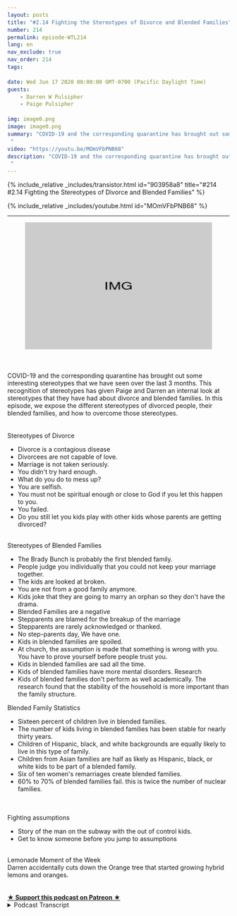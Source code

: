 ```yaml
---
layout: posts
title: "#2.14 Fighting the Stereotypes of Divorce and Blended Families"
number: 214
permalink: episode-WTL214
lang: en
nav_exclude: true
nav_order: 214
tags:

date: Wed Jun 17 2020 08:00:00 GMT-0700 (Pacific Daylight Time)
guests:
    - Darren W Pulsipher
    - Paige Pulsipher

img: image0.png
image: image0.png
summary: "COVID-19 and the corresponding quarantine has brought out some interesting stereotypes that we have seen over the last 3 months. This recognition of stereotypes has given Paige and Darren an internal look at stereotypes that they have had about divorce and blended families. In this episode, we expose the different stereotypes of divorced people, their blended families, and how to overcome those stereotypes.
 "
video: "https://youtu.be/MOmVFbPNB68"
description: "COVID-19 and the corresponding quarantine has brought out some interesting stereotypes that we have seen over the last 3 months. This recognition of stereotypes has given Paige and Darren an internal look at stereotypes that they have had about divorce and blended families. In this episode, we expose the different stereotypes of divorced people, their blended families, and how to overcome those stereotypes.
 "
---
```


<div>
{% include_relative _includes/transistor.html id="903958a8" title="#214 #2.14 Fighting the Stereotypes of Divorce and Blended Families" %}

{% include_relative _includes/youtube.html id="MOmVFbPNB68" %}
</div>

---

<html><head></head><body><div><figure data-trix-attachment="{&quot;contentType&quot;:&quot;image&quot;,&quot;height&quot;:288,&quot;url&quot;:&quot;https://www.blogger.com/img/img-grey-rectangle.png&quot;,&quot;width&quot;:429}" data-trix-content-type="image" class="attachment attachment--preview"><img src="./image0.png" width="429" height="288"><figcaption class="attachment__caption"></figcaption></figure></div><div><br></div><div><br></div><div>COVID-19 and the corresponding quarantine has brought out some interesting stereotypes that we have seen over the last 3 months. This recognition of stereotypes has given Paige and Darren an internal look at stereotypes that they have had about divorce and blended families. In this episode, we expose the different stereotypes of divorced people, their blended families, and how to overcome those stereotypes.</div><div>&nbsp;</div><div><br></div><div>Stereotypes of Divorce</div><ul><li>Divorce is a contagious disease</li><li>Divorcees are not capable of love.</li><li>Marriage is not taken seriously.</li><li>You didn't try hard enough.</li><li>What do you do to mess up?</li><li>You are selfish.</li><li>You must not be spiritual enough or close to God if you let this happen to you.</li><li>You failed.</li><li>Do you still let you kids play with other kids whose parents are getting divorced?</li></ul><div><br></div><div>Stereotypes of Blended Families</div><ul><li>The Brady Bunch is probably the first blended family.</li><li>People judge you individually that you could not keep your marriage together.</li><li>The kids are looked at broken.&nbsp;</li><li>You are not from a good family anymore.</li><li>Kids joke that they are going to marry an orphan so they don't have the drama.</li><li>Blended Families are a negative</li><li>Stepparents are blamed for the breakup of the marriage</li><li>Stepparents are rarely acknowledged or thanked.</li><li>No step-parents day, We have one.</li><li>Kids in blended families are spoiled.</li><li>At church, the assumption is made that something is wrong with you. You have to prove yourself before people trust you.</li><li>Kids in blended families are sad all the time.</li><li>Kids of blended families have more mental disorders. Research</li><li>Kids of blended families don't perform as well academically. The research found that the stability of the household is more important than the family structure.</li></ul><div>Blended Family Statistics</div><ul><li>Sixteen percent of children live in blended families.</li><li>The number of kids living in blended families has been stable for nearly thirty years.</li><li>Children of Hispanic, black, and white backgrounds are equally likely to live in this type of family.</li><li>Children from Asian families are half as likely as Hispanic, black, or white kids to be part of a blended family.</li><li>Six of ten women's remarriages create blended families.</li><li>60% to 70% of blended families fail. this is twice the number of nuclear families.</li></ul><div><br></div><div><br></div><div>Fighting assumptions&nbsp;</div><ul><li>Story of the man on the subway with the out of control kids.</li><li>Get to know someone before you jump to assumptions</li></ul><div><br></div><div>Lemonade Moment of the Week</div><div>Darren accidentally cuts down the Orange tree that started growing hybrid lemons and oranges.</div><div><br><br></div>
<strong>
  <a href="https://www.patreon.com/wheresthelemonade" target="_donate" rel="payment" title="★ Support this podcast on Patreon ★">★ Support this podcast on Patreon ★</a>
</strong></body></html>

<details>
<summary> Podcast Transcript </summary>

<p></p>

</details>

